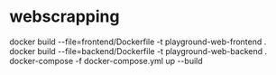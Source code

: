 # webscrapping

docker build --file=frontend/Dockerfile -t playground-web-frontend .
docker build --file=backend/Dockerfile -t playground-web-backend .  
docker-compose -f docker-compose.yml up --build
